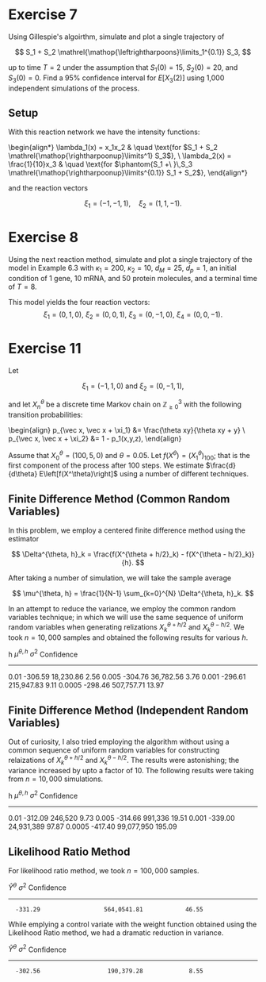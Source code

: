 # Exercise 7

Using Gillespie's algoirthm, simulate and plot a single trajectory of

$$
  S_1 + S_2 \mathrel{\mathop{\leftrightharpoons}\limits_1^{0.1}} S_3,
$$

up to time $T = 2$ under the assumption that $S_1(0) = 15$, $S_2(0) = 20$, and $S_3(0) = 0$.  Find a 95% confidence interval for $E[X_3(2)]$ using 1,000 independent simulations of the process.

## Setup

With this reaction network we have the intensity functions:

\begin{align*}
  \lambda_1(x) = x_1x_2 & \quad \text{for $S_1 + S_2 \mathrel{\mathop{\rightharpoonup}\limits^1} S_3$}, \\
  \lambda_2(x) = \frac{1}{10}x_3 & \quad \text{for $\phantom{S_1 +\ }\,S_3 \mathrel{\mathop{\rightharpoonup}\limits^{0.1}} S_1 + S_2$},
\end{align*}

and the reaction vectors

$$
  \xi_1 = (-1, -1, 1), \quad \xi_2 = (1, 1, -1).
$$

# Exercise 8

Using the next reaction method, simulate and plot a single trajectory of the model in Example 6.3 with $\kappa_1 = 200$, $\kappa_2 = 10$, $d_M = 25$, $d_p = 1$, an initial condition of 1 gene, 10 mRNA, and 50 protein molecules, and a terminal time of $T = 8$.

This model yields the four reaction vectors:
$$
\xi_1 = (0,1,0),\ \xi_2 = (0,0,1),\ \xi_3 = (0,-1,0),\ \xi_4 = (0,0,-1).
$$

# Exercise 11

Let

$$
\xi_1 = (-1, 1, 0) \ \text{and}\ \xi_2 = (0, -1, 1),
$$

and let $X^\theta_n$ be a discrete time Markov chain on $\mathbb{Z}^3_{\geq 0}$ with the following transition probabilities:

\begin{align}
p_{\vec x, \vec x + \xi_1} &= \frac{\theta xy}{\theta xy + y} \\
p_{\vec x, \vec x + \xi_2} &= 1 - p_1(x,y,z),
\end{align}

Assume that $X^\theta_0 = (100, 5, 0)$ and $\theta = 0.05$.  Let $f(X^\theta) = \left(X^\theta_1\right)_{100}$; that is the first component of the process after 100 steps.  We estimate $\frac{d}{d\theta} E\left[f(X^\theta)\right]$ using a number of different techniques.

## Finite Difference Method (Common Random Variables)

In this problem, we employ a centered finite difference method using the estimator

$$
\Delta^{\theta, h}_k
      = \frac{f(X^{\theta + h/2}_k) - f(X^{\theta - h/2}_k)}{h}.
$$

After taking a number of simulation, we will take the sample average

$$
\mu^{\theta, h} = \frac{1}{N-1} \sum_{k=0}^{N} \Delta^{\theta, h}_k.
$$

In an attempt to reduce the variance, we employ the common random variables technique; in which we will use the same sequence of uniform random variables when generating relizations $X^{\theta + h/2}_k$ and $X^{\theta - h/2}_k$.  We took $n = 10,000$ samples and obtained the following results for various $h$.


   h       $\mu^{\theta, h}$             $\sigma^2$        Confidence
-------  --------------------------    ---------------    ------------
0.01      -306.59                         18,230.86          2.56
0.005     -304.76                         36,782.56          3.76
0.001     -296.61                        215,947.83          9.11
0.0005    -298.46                        507,757.71         13.97

## Finite Difference Method (Independent Random Variables)

Out of curiosity, I also tried employing the algorithm without using a common sequence of uniform random variables for constructing relaizations of $X^{\theta + h/2}_k$ and $X^{\theta - h/2}_k$.  The results were astonishing; the variance increased by upto a factor of 10.  The following results were taking from $n = 10,000$ simulations.


   h       $\mu^{\theta, h}$             $\sigma^2$        Confidence
-------  --------------------------    ---------------    ------------
0.01      -312.09                          246,520             9.73
0.005     -314.66                          991,336            19.51
0.001     -339.00                        24,931,389           97.87
0.0005    -417.40                        99,077,950          195.09

## Likelihood Ratio Method

For likelihood ratio method, we took $n = 100,000$ samples.

   $\hat Y^{\theta}$            $\sigma^2$          Confidence
----------------------     ----------------     ----------------
      -331.29                  564,0541.81            46.55

While emplying a control variate with the weight function obtained using the Likelihood Ratio method, we had a dramatic reduction in variance.

  $\hat Y^\theta$              $\sigma^2$          Confidence
----------------------    ------------------    -----------------
      -302.56                   190,379.28             8.55